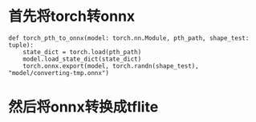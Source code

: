 # 首先将torch转onnx

```
def torch_pth_to_onnx(model: torch.nn.Module, pth_path, shape_test: tuple):
    state_dict = torch.load(pth_path)
    model.load_state_dict(state_dict)
    torch.onnx.export(model, torch.randn(shape_test), "model/converting-tmp.onnx")

```


# 然后将onnx转换成tflite


